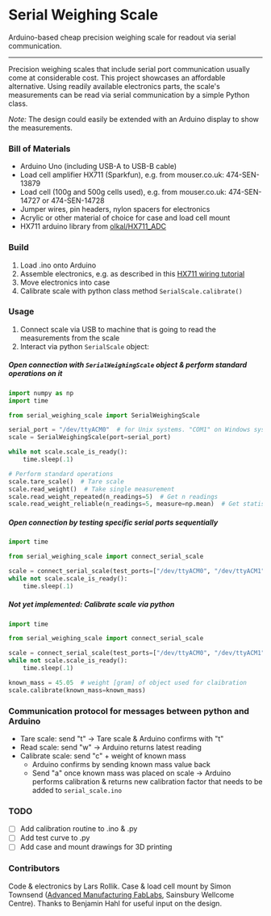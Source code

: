 # Serial Weighing Scale
Arduino-based cheap precision weighing scale for readout via serial communication.

***

Precision weighing scales that include serial port communication usually come at considerable cost. This project showcases an affordable alternative.
Using readily available electronics parts, the scale's measurements can be read via serial communication by a simple Python class.


_Note:_ The design could easily be extended with an Arduino display to show the measurements.


### Bill of Materials
- Arduino Uno (including USB-A to USB-B cable)
- Load cell amplifier HX711 (Sparkfun), e.g. from mouser.co.uk: 474-SEN-13879
- Load cell (100g and 500g cells used), e.g. from mouser.co.uk: 474-SEN-14727 or 474-SEN-14728
- Jumper wires, pin headers, nylon spacers for electronics
- Acrylic or other material of choice for case and load cell mount
- HX711 arduino library from [olkal/HX711_ADC](https://github.com/olkal/HX711_ADC)


### Build
1. Load .ino onto Arduino
2. Assemble electronics, e.g. as described in this [HX711 wiring tutorial]
3. Move electronics into case
4. Calibrate scale with python class method `SerialScale.calibrate()`


### Usage
1. Connect scale via USB to machine that is going to read the measurements from the scale
2. Interact via python `SerialScale` object:


##### Open connection with `SerialWeighingScale` object & perform standard operations on it
```python
import numpy as np
import time

from serial_weighing_scale import SerialWeighingScale

serial_port = "/dev/ttyACM0"  # for Unix systems. "COM1" on Windows systems
scale = SerialWeighingScale(port=serial_port)

while not scale.scale_is_ready():
    time.sleep(.1)

# Perform standard operations
scale.tare_scale()  # Tare scale
scale.read_weight()  # Take single measurement
scale.read_weight_repeated(n_readings=5)  # Get n readings
scale.read_weight_reliable(n_readings=5, measure=np.mean)  # Get statistic of n readings

```

##### Open connection by testing specific serial ports sequentially
```python
import time

from serial_weighing_scale import connect_serial_scale

scale = connect_serial_scale(test_ports=["/dev/ttyACM0", "/dev/ttyACM1"])
while not scale.scale_is_ready():
    time.sleep(.1)

```

##### Not yet implemented: Calibrate scale via python
```python
import time

from serial_weighing_scale import connect_serial_scale

scale = connect_serial_scale(test_ports=["/dev/ttyACM0", "/dev/ttyACM1"])
while not scale.scale_is_ready():
    time.sleep(.1)

known_mass = 45.05  # weight [gram] of object used for claibration
scale.calibrate(known_mass=known_mass)
```


### Communication protocol for messages between python and Arduino

- Tare scale: send "t" -> Tare scale & Arduino confirms with "t"
- Read scale: send "w" -> Arduino returns latest reading
- Calibrate scale: send "c" + weight of known mass
  - Arduino confirms by sending known mass value back
  - Send "a" once known mass was placed on scale -> Arduino performs calibration & returns new calibration factor that needs to be added to `serial_scale.ino`


### TODO
- [ ] Add calibration routine to .ino & .py
- [ ] Add test curve to .py
- [ ] Add case and mount drawings for 3D printing

### Contributors
Code & electronics by Lars Rollik.
Case & load cell mount by Simon Townsend ([Advanced Manufacturing FabLabs], Sainsbury Wellcome Centre).
Thanks to Benjamin Hahl for useful input on the design.

[Advanced Manufacturing FabLabs]: https://www.sainsburywellcome.org/web/content/fablab
[HX711 wiring tutorial]: https://learn.sparkfun.com/tutorials/load-cell-amplifier-hx711-breakout-hookup-guide
